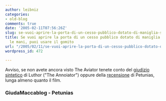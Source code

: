 ```yaml
---
author: leibniz
categories:
- old-blog
comments: true
date: '2005-02-11T07:56:26Z'
slug: se-vuoi-aprire-la-porta-di-un-cesso-pubblico-dotato-di-maniglia-senza-usare-le-mani-puoi-usare-il-gomito
title: Se vuoi aprire la porta di un cesso pubblico dotato di maniglia senza usare
  le mani, puoi usare il gomito
url: "/2005/02/11/se-vuoi-aprire-la-porta-di-un-cesso-pubblico-dotato-di-maniglia-senza-usare-le-mani-puoi-usare-il-gomito/"
wordpress_id: 472

---
```

Avviso, se non avete ancora visto The Aviator tenete conto del [giudizio sintetico](https://giudamaccablog.splinder.com/1107682580#3998921) di Luthor ("The Annoiator") oppure della [recensione](https://www.thepetunias.net/archives/2005/02/wanna_see_the_b_1.html) di Petunias, lunga almeno quanto il film.




### GiudaMaccablog - Petunias
